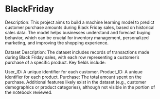 # BlackFriday
 Description:
This project aims to build a machine learning model to predict customer purchase amounts during Black Friday sales, based on historical sales data. The model helps businesses understand and forecast buying behavior, which can be crucial for inventory management, personalized marketing, and improving the shopping experience.

Dataset Description:
The dataset includes records of transactions made during Black Friday sales, with each row representing a customer’s purchase of a specific product. Key fields include:

User_ID: A unique identifier for each customer.
Product_ID: A unique identifier for each product.
Purchase: The total amount spent on the purchase.
Additional features likely exist in the dataset (e.g., customer demographics or product categories), although not visible in the portion of the notebook reviewed.
